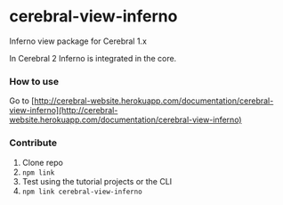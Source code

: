 # cerebral-view-inferno
Inferno view package for Cerebral 1.x

In Cerebral 2 Inferno is integrated in the core.

### How to use
Go to [http://cerebral-website.herokuapp.com/documentation/cerebral-view-inferno](http://cerebral-website.herokuapp.com/documentation/cerebral-view-inferno)

### Contribute
1. Clone repo
2. `npm link`
3. Test using the tutorial projects or the CLI
4. `npm link cerebral-view-inferno`
